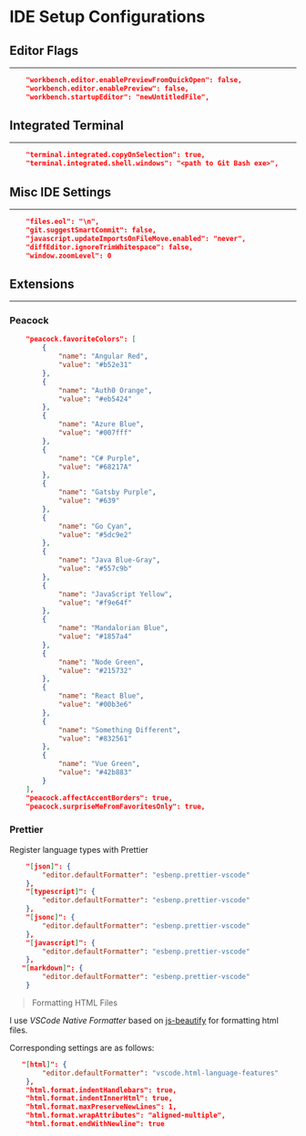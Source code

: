 # IDE Setup Configurations

## Editor Flags

---

```json
    "workbench.editor.enablePreviewFromQuickOpen": false,
    "workbench.editor.enablePreview": false,
    "workbench.startupEditor": "newUntitledFile",
```

## Integrated Terminal

---

```json
    "terminal.integrated.copyOnSelection": true,
    "terminal.integrated.shell.windows": "<path to Git Bash exe>",
```

## Misc IDE Settings

---

```json
    "files.eol": "\n",
    "git.suggestSmartCommit": false,
    "javascript.updateImportsOnFileMove.enabled": "never",
    "diffEditor.ignoreTrimWhitespace": false,
    "window.zoomLevel": 0
```

## Extensions

---

### Peacock

``` json
    "peacock.favoriteColors": [
        {
            "name": "Angular Red",
            "value": "#b52e31"
        },
        {
            "name": "Auth0 Orange",
            "value": "#eb5424"
        },
        {
            "name": "Azure Blue",
            "value": "#007fff"
        },
        {
            "name": "C# Purple",
            "value": "#68217A"
        },
        {
            "name": "Gatsby Purple",
            "value": "#639"
        },
        {
            "name": "Go Cyan",
            "value": "#5dc9e2"
        },
        {
            "name": "Java Blue-Gray",
            "value": "#557c9b"
        },
        {
            "name": "JavaScript Yellow",
            "value": "#f9e64f"
        },
        {
            "name": "Mandalorian Blue",
            "value": "#1857a4"
        },
        {
            "name": "Node Green",
            "value": "#215732"
        },
        {
            "name": "React Blue",
            "value": "#00b3e6"
        },
        {
            "name": "Something Different",
            "value": "#832561"
        },
        {
            "name": "Vue Green",
            "value": "#42b883"
        }
    ],
    "peacock.affectAccentBorders": true,
    "peacock.surpriseMeFromFavoritesOnly": true,
```

### Prettier

Register language types with Prettier

```json
    "[json]": {
        "editor.defaultFormatter": "esbenp.prettier-vscode"
    },
    "[typescript]": {
        "editor.defaultFormatter": "esbenp.prettier-vscode"
    },
    "[jsonc]": {
        "editor.defaultFormatter": "esbenp.prettier-vscode"
    },
    "[javascript]": {
        "editor.defaultFormatter": "esbenp.prettier-vscode"
    },
   "[markdown]": {
        "editor.defaultFormatter": "esbenp.prettier-vscode"
    }
```

> Formatting HTML Files

I use *VSCode Native Formatter* based on [js-beautify](https://www.npmjs.com/package/js-beautify) for formatting html files.

Corresponding settings are as follows:

```json
   "[html]": {
        "editor.defaultFormatter": "vscode.html-language-features"
    },
    "html.format.indentHandlebars": true,
    "html.format.indentInnerHtml": true,
    "html.format.maxPreserveNewLines": 1,
    "html.format.wrapAttributes": "aligned-multiple",
    "html.format.endWithNewline": true
 ```
